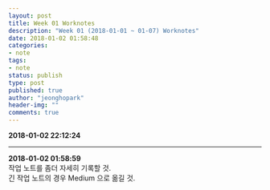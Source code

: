 ```yaml
---
layout: post
title: Week 01 Worknotes
description: "Week 01 (2018-01-01 ~ 01-07) Worknotes"
date: 2018-01-02 01:58:48
categories:
- note
tags:
- note
status: publish
type: post
published: true
author: "jeonghopark"
header-img: ""
comments: true
---
```

**2018-01-02 22:12:24**                 


---             
**2018-01-02 01:58:59**             
작업 노트를 좀더 자세히 기록할 것.            
긴 작업 노트의 경우 Medium 으로 옮길 것.                 

